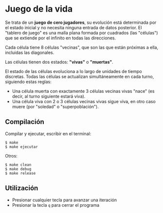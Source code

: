 Juego de la vida
================

Se trata de un **juego de cero jugadores**, su evolución está determinada por el estado inicial y no necesita ninguna entrada de datos posterior. El "tablero de juego" es una malla plana formada por cuadrados (las "células") que se extiende por el infinito en todas las direcciones. 

Cada célula tiene 8 células "vecinas", que son las que están próximas a ella, incluidas las diagonales. 

Las células tienen dos estados: **"vivas"** o **"muertas"**. 

El estado de las células evoluciona a lo largo de unidades de tiempo discretas. Todas las células se actualizan simultáneamente en cada turno, siguiendo estas reglas:

- Una célula muerta con exactamente 3 células vecinas vivas "nace" (es decir, al turno siguiente estará viva). 
- Una célula viva con 2 o 3 células vecinas vivas sigue viva, en otro caso muere (por "soledad" o "superpoblación"). 

## Compilación

Compilar y ejecutar, escribir en el terminal: 
```
$ make 
$ make ejecutar 
```

Otros:
```
$ make clean
$ make debug
$ make release
```

## Utilización

- Presionar cualquier tecla para avanzar una iteración
- Presionar la tecla `q` para cerrar el programa


